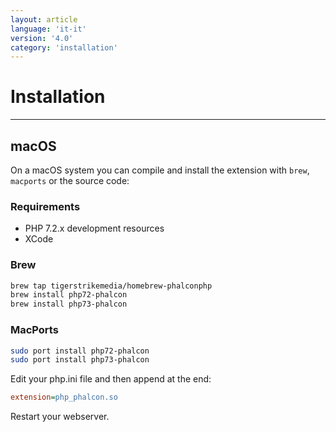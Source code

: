 ```yaml
---
layout: article
language: 'it-it'
version: '4.0'
category: 'installation'
---
```

# Installation

* * *

## macOS

On a macOS system you can compile and install the extension with `brew`, `macports` or the source code:

### Requirements

* PHP 7.2.x development resources
* XCode

<a name='installation-macos-brew'></a>

### Brew

```bash
brew tap tigerstrikemedia/homebrew-phalconphp
brew install php72-phalcon
brew install php73-phalcon
```

<a name='installation-macos-macports'></a>

### MacPorts

```bash
sudo port install php72-phalcon
sudo port install php73-phalcon
```

Edit your php.ini file and then append at the end:

```ini
extension=php_phalcon.so
```

Restart your webserver.
